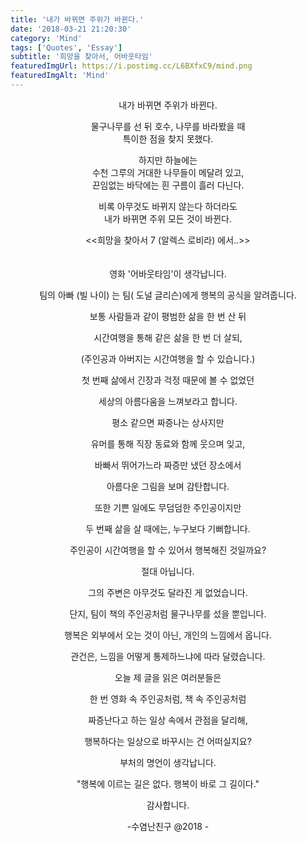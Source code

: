 ```yaml
---
title: '내가 바뀌면 주위가 바뀐다.'
date: '2018-03-21 21:20:30'
category: 'Mind'
tags: ['Quotes', 'Essay']
subtitle: '희망을 찾아서, 어바웃타임'
featuredImgUrl: https://i.postimg.cc/L6BXfxC9/mind.png
featuredImgAlt: 'Mind'
---
```


<center>내가 바뀌면 주위가 바뀐다.</center>
<div style="text-align:center">

물구나무를 선 뒤 호수, 나무를 바라봤을 때  
특이한 점을 찾지 못했다.

하지만 하늘에는  
수천 그루의 거대한 나무들이 메달려 있고,  
끈임없는 바닥에는 흰 구름이 흘러 다닌다.

비록 아무것도 바뀌지 않는다 하더라도  
내가 바뀌면 주위 모든 것이 바뀐다.

<<희망을 찾아서 7 (알렉스 로비라) 에서..>>
<br/>
<br/>
<br/>
영화 '어바웃타임'이 생각납니다.

팀의 아빠 (빌 나이) 는 팀( 도널 글리슨)에게 행복의 공식을 알려줍니다.

보통 사람들과 같이 평범한 삶을 한 번 산 뒤

시간여행을 통해 같은 삶을 한 번 더 살되,

(주인공과 아버지는 시간여행을 할 수 있습니다.)

첫 번째 삶에서 긴장과 걱정 때문에 볼 수 없었던

세상의 아름다움을 느껴보라고 합니다.

평소 같으면 짜증나는 상사지만

유머를 통해 직장 동료와 함께 웃으며 잊고,

바빠서 뛰어가느라 짜증만 냈던 장소에서

아름다운 그림을 보며 감탄합니다.

또한 기쁜 일에도 무덤덤한 주인공이지만

두 번째 삶을 살 때에는, 누구보다 기뻐합니다.

주인공이 시간여행을 할 수 있어서 행복해진 것일까요?

절대 아닙니다.

그의 주변은 아무것도 달라진 게 없었습니다.

단지, 팀이 책의 주인공처럼 물구나무를 섰을 뿐입니다.

행복은 외부에서 오는 것이 아닌, 개인의 느낌에서 옵니다.

관건은, 느낌을 어떻게 통제하느냐에 따라 달렸습니다.

오늘 제 글을 읽은 여러분들은

한 번 영화 속 주인공처럼, 책 속 주인공처럼

짜증난다고 하는 일상 속에서 관점을 달리해,

행복하다는 일상으로 바꾸시는 건 어떠실지요?

부처의 명언이 생각납니다.

"행복에 이르는 길은 없다. 행복이 바로 그 길이다."

감사합니다.

-수염난친구 @2018 -

</div>

